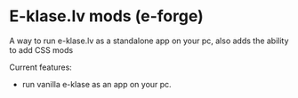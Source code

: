 # E-klase.lv mods (e-forge)
A way to run e-klase.lv as a standalone app on your pc, also adds the ability to add CSS mods


Current features: 
 * run vanilla e-klase as an app on your pc.
